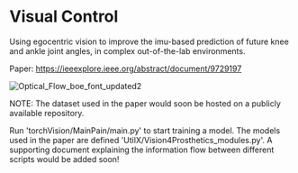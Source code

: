 # Visual Control
Using egocentric vision to improve the imu-based prediction of future knee and ankle joint angles, in complex out-of-the-lab environments.

Paper: https://ieeexplore.ieee.org/abstract/document/9729197

![Optical_Flow_boe_font_updated2](https://user-images.githubusercontent.com/42185229/177664658-80144c7c-4224-4de4-aeac-fae5744160ac.png)


NOTE: The dataset used in the paper would soon be hosted on a publicly available repository. 

Run 'torchVision/MainPain/main.py' to start training a model. The models used in the paper are defined 'UtilX/Vision4Prosthetics_modules.py'. A supporting document explaining the information flow between different scripts would be added soon!
